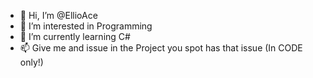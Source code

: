 - 👋 Hi, I’m @EllioAce
- 👀 I’m interested in Programming
- 🌱 I’m currently learning C#
- 📫 Give me and issue in the Project you spot has that issue (In CODE only!)

<!---
EllioAce/EllioAce is a ✨ special ✨ repository because its `README.md` (this file) appears on your GitHub profile.
You can click the Preview link to take a look at your changes.
--->
